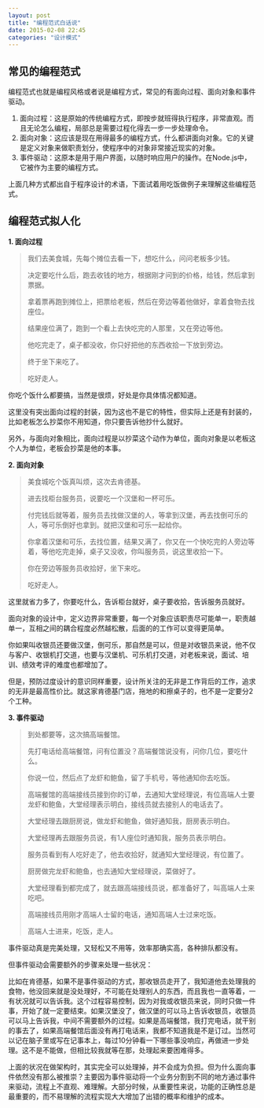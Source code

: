```yaml
---
layout: post
title: "编程范式白话说"
date: 2015-02-08 22:45
categories: "设计模式"
---
```


常见的编程范式
-------------------

编程范式也就是编程风格或者说是编程方式，常见的有面向过程、面向对象和事件驱动。

1. 面向过程：这是原始的传统编程方式，即按步就班得执行程序，非常直观。而且无论怎么编程，局部总是需要过程化得去一步一步处理命令。
2. 面向对象：这应该是现在用得最多的编程方式，什么都讲面向对象。它的关键是定义对象来做职责划分，使程序中的对象非常接近现实的对象。
3. 事件驱动：这原本是用于用户界面，以随时响应用户的操作。在Node.js中，它被作为主要的编程方式。

上面几种方式都出自于程序设计的术语，下面试着用吃饭做例子来理解这些编程范式。

编程范式拟人化
-------------------

**1. 面向过程**

> 我们去美食城，先每个摊位去看一下，想吃什么，问问老板多少钱。
> 
> 决定要吃什么后，跑去收钱的地方，根据刚才问到的价格，给钱，然后拿到票据。
> 
> 拿着票再跑到摊位上，把票给老板，然后在旁边等着他做好，拿着食物去找座位。
> 
> 结果座位满了，跑到一个看上去快吃完的人那里，又在旁边等他。
> 
> 他吃完走了，桌子都没收，你只好把他的东西收拾一下放到旁边。
> 
> 终于坐下来吃了。
> 
> 吃好走人。

你吃个饭什么都要搞，当然是很烦，好处是你具体情况都知道。

这里没有突出面向过程的封装，因为这也不是它的特性，但实际上还是有封装的，比如老板怎么抄菜你不用知道，你只要告诉他抄什么就好。

另外，与面向对象相比，面向过程是以抄菜这个动作为单位，面向对象是以老板这个人为单位，老板会抄菜是他的本事。

**2. 面向对象**

> 美食城吃个饭真叫烦，这次去肯德基。
>
> 进去找柜台服务员，说要吃一个汉堡和一杯可乐。
>
> 付完钱后就等着，服务员去找做汉堡的人，等拿到汉堡，再去找倒可乐的人，等可乐倒好也拿到。就把汉堡和可乐一起给你。
>
> 你拿着汉堡和可乐，去找位置，结果又满了，你又在一个快吃完的人旁边等着，等他吃完走掉，桌子又没收，你叫服务员，说这里收拾一下。
>
> 你在旁边等服务员收拾好，坐下来吃。
>
> 吃好走人。

这里就省力多了，你要吃什么，告诉柜台就好，桌子要收拾，告诉服务员就好。

面向对象的设计中，定义边界非常重要，每一个对象应该职责尽可能单一，职责越单一，互相之间的耦合程度必然越松散，后面的的工作可以变得更简单。

你如果叫收银员还要做汉堡，倒可乐，那自然是可以，但是对收银员来说，他不仅与客户、收银机打交道，也要与汉堡机、可乐机打交道，对老板来说，面试、培训、绩效考评的难度也都增加了。

但是，预防过度设计的意识同样重要，设计所关注的无非是工作背后的工作，追求的无非是最高性价比。就这家肯德基门店，拖地的和擦桌子的，也不是一定要分2个工种。

**3. 事件驱动**

> 到处都要等，这次搞高端餐馆。
>
> 先打电话给高端餐馆，问有位置没？高端餐馆说没有，问你几位，要吃什么。
>
> 你说一位，然后点了龙虾和鲍鱼，留了手机号，等他通知你去吃饭。
>
> 高端餐馆的高端接线员接到你的订单，去通知大堂经理说，有位高端人士要龙虾和鲍鱼，大堂经理表示明白，接线员就去接别人的电话去了。
>
> 大堂经理去跟厨房说，做龙虾和鲍鱼，做好通知我，厨房表示明白。
>
> 大堂经理再去跟服务员说，有1人座位时通知我，服务员表示明白。
>
> 服务员看到有人吃好走了，他去收拾好，就通知大堂经理说，有位置了。
>
> 厨房做完龙虾和鲍鱼，也去通知大堂经理说，菜做好了。
>
> 大堂经理看到都完成了，就去跟高端接线员说，都准备好了，叫高端人士来吃吧。
>
> 高端接线员用刚才高端人士留的电话，通知高端人士过来吃饭。
>
> 高端人士进来，吃饭，走人。

事件驱动真是完美处理，又轻松又不用等，效率那确实高，各种排队都没有。

但事件驱动会需要额外的步骤来处理一些状况：

比如在肯德基，如果不是事件驱动的方式，那收银员走开了，我知道他去处理我的食物，他没回来就是没处理好，不可能在处理别人的东西，而且我也一直等着，一有状况就可以告诉我。这个过程容易控制，因为对我或收银员来说，同时只做一件事，开始了就一定要结束。如果汉堡没了，做汉堡的可以马上告诉收银员，收银员可以马上告诉我，中间不需要额外的过程。如果是高端餐馆，我打完电话，就干别的事去了，如果高端餐馆后面没有再打电话来，我都不知道我是不是订过。当然可以记在脑子里或写在记事本上，每过10分钟看一下哪些事没响应，再做进一步处理。这不是不能做，但相比较我就等在那，处理起来要困难得多。

上面的状况在做架构时，其实完全可以处理掉，并不会成为负担。但为什么面向事件依然没有那么被推崇？主要因为事件驱动将一个业务分割到不同的地方通过事件来驱动，流程上不直观、难理解。大部分时候，从重要性来说，功能的正确性总是最重要的，而不易理解的流程实现大大增加了出错的概率和维护的成本。